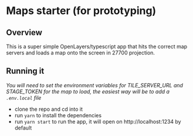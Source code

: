 # Maps starter (for prototyping)

## Overview
This is a super simple OpenLayers/typescript app that hits the correct map servers and loads a map onto the screen in 27700 projection.

## Running it
*You will need to set the environment variables for TILE_SERVER_URL and STAGE_TOKEN for the map to load, the easiest way will be to add a `.env.local` file*

- clone the repo and cd into it
- run `yarn` to install the dependencies
- run `yarn start` to run the app, it will open on http://localhost:1234 by default